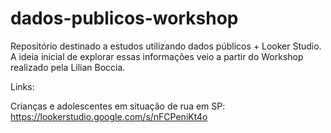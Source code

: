 # dados-publicos-workshop

Repositório destinado a estudos utilizando dados públicos + Looker Studio. A ideia inicial de explorar essas informações veio a partir do Workshop realizado pela Lilian Boccia.

Links:

Crianças e adolescentes em situação de rua em SP: https://lookerstudio.google.com/s/nFCPeniKt4o

